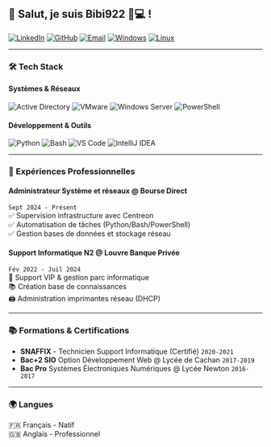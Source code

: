 ## 👋 Salut, je suis Bibi922 👨💻 !

[![LinkedIn](https://img.shields.io/badge/-LinkedIn-0A66C2?logo=linkedin)](https://www.linkedin.com/in/erwin-crespo-ab7327213/)
[![GitHub](https://img.shields.io/badge/-GitHub-181717?logo=github)](https://github.com/Alk92)
[![Email](https://img.shields.io/badge/-Email-EA4335?logo=gmail)](mailto:e.crespo92600@gmail.com)
[![Windows](https://img.shields.io/badge/-Windows-0078D6?logo=windows)](https://img.shields.io)
[![Linux](https://img.shields.io/badge/-Linux-FCC624?logo=linux)](https://img.shields.io)

---

### 🛠️ Tech Stack

#### **Systèmes & Réseaux**
![Active Directory](https://img.shields.io/badge/-Active_Directory-0078D4?logo=microsoft-active-directory)
![VMware](https://img.shields.io/badge/-VMware-607078?logo=vmware)
![Windows Server](https://img.shields.io/badge/-Windows_Server-0078D6?logo=windows)
![PowerShell](https://img.shields.io/badge/-PowerShell-5391FE?logo=powershell)

#### **Développement & Outils**
![Python](https://img.shields.io/badge/-Python-3776AB?logo=python)
![Bash](https://img.shields.io/badge/-Bash-4EAA25?logo=gnu-bash)
![VS Code](https://img.shields.io/badge/-VS_Code-007ACC?logo=visual-studio-code)
![IntelliJ IDEA](https://img.shields.io/badge/-IntelliJ_IDEA-000000?logo=intellij-idea)

---

### 💼 Expériences Professionnelles

#### **Administrateur Système et réseaux** @ Bourse Direct
`Sept 2024 - Présent`  
✅ Supervision infrastructure avec Centreon  
✅ Automatisation de tâches (Python/Bash/PowerShell)  
✅ Gestion bases de données et stockage réseau  

#### **Support Informatique N2** @ Louvre Banque Privée
`Fév 2022 - Juil 2024`  
🔧 Support VIP & gestion parc informatique  
📚 Création base de connaissances  
🖨️ Administration imprimantes réseau (DHCP)  

---

### 📚 Formations & Certifications

- **SNAFFIX** - Technicien Support Informatique (Certifié) `2020-2021`
- **Bac+2 SIO** Option Développement Web @ Lycée de Cachan `2017-2019`
- **Bac Pro** Systèmes Électroniques Numériques @ Lycée Newton `2016-2017`

---

### 🌍 Langues
🇫🇷 Français - Natif  
🇬🇧 Anglais - Professionnel
